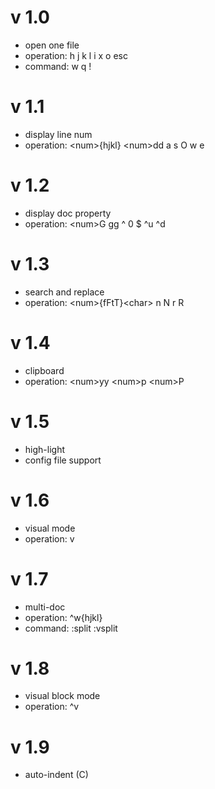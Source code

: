 # v 1.0

- open one file
- operation: h j k l i x o esc
- command: w q !

# v 1.1

- display line num
- operation: \<num\>{hjkl} \<num\>dd a s O w e

# v 1.2

- display doc property
- operation: \<num\>G gg ^ 0 $ ^u ^d

# v 1.3

- search and replace
- operation: \<num\>{fFtT}\<char\> n N r R

# v 1.4

- clipboard
- operation: \<num\>yy \<num\>p \<num\>P

# v 1.5

- high-light
- config file support

# v 1.6

- visual mode
- operation: v

# v 1.7

- multi-doc
- operation: ^w{hjkl}
- command: :split :vsplit

# v 1.8

- visual block mode
- operation: ^v

# v 1.9

- auto-indent (C)
